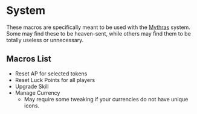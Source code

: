 # System
These macros are specifically meant to be used with the [Mythras](https://gitlab.com/kp-systems/mythras) system. Some may find these to be heaven-sent, while others may find them to be totally useless or unnecessary. 

## Macros List
- Reset AP for selected tokens
- Reset Luck Points for all players
- Upgrade Skill
- Manage Currency
    - May require some tweaking if your currencies do not have unique icons.